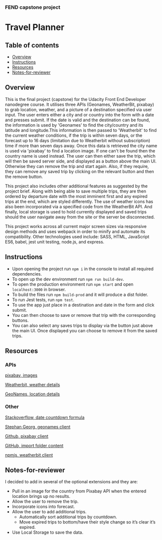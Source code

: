 ### FEND capstone project
# Travel Planner

## Table of contents

* [Overview](#overview)
* [Instructions](#instructions)
* [Resources](#resources)
* [Notes-for-reviewer](#notes-for-reviewer)

## Overview

This is the final project (capstone) for the Udacity Front End Developer nanodegree course. It utilises three APIs (Geonames, WeatherBit, pixabay)
to grab location, weather, and a picture of a destination specified via user input. The user enters either a city and or country into the form with a date and presses submit. If the date is valid and the destination can be found, the information is used by 'Geonames' to find the city/country and its latitude and longitude.This information is then passed to 'Weatherbit' to find the current weather conditions, if the trip is within seven days, or the forecast up to 16 days (limitation due to Weatherbit without subscription) time if more than seven days away. Once this data is retrieved the city name is used via 'pixabay' to find a location image. If one can't be found then the country name is used instead. The user can then either save the trip, which will then be saved server side, and displayed as a button above the main UI. Otherwise they can remove the trip and start again. Also, if they require, they can remove any saved trip by clicking on the relevant button and then the remove button.
 
This project also includes other additional features as suggested by the project brief. Along with being able to save multiple trips, they are then ordered by departure date with the most imminent first and any expired trips at the end, which are styled differently. The use of weather icons has also been incorporated via a specified code from the WeatherBit API. And finally, local storage is used to hold currently displayed and saved trips should the user navigate away from the site or the server be disconnected.
 
This project works across all current major screen sizes via responsive design methods and uses webpack in order to minify and automate its compatibility. Other technologies used include: SASS, HTML, JavaScript ES6, babel, jest unit testing, node.js, and express.

## Instructions

* Upon opening the project run `npm i` in the console to install all required dependencies.
* To open up the dev environment run `npm run build-dev`.
* To open the production environment run `npm start` and open `localhost:3000` in browser.
* To build the files run `npm build-prod` and it will produce a dist folder.
* To run Jest tests, run `npm test`.
* To use the app just place in a destination and date in the form and click submit.
* You can then choose to save or remove that trip with the corresponding buttons.
* You can also select any saves trips to display via the button just above the main UI. Once displayed you can choose to remove it from the saved trips.

## Resources

### APIs

[pixabay, images](https://pixabay.com/)

[Weatherbit, weather details](https://www.weatherbit.io/)

[GeoNames, location details](https://www.geonames.org/)

### Other

[Stackoverflow, date countdown formula](https://stackoverflow.com/questions/2627473/how-to-calculate-the-number-of-days-between-two-dates)

[Stephan Georg, geonames client](https://github.com/StephanGeorg/geocoder-geonames)

[Github, pixabay client](https://github.com/rdev5/node-pixabayclient)

[GitHub, import folder content](https://github.com/gatsbyjs/gatsby/issues/3663)

[npmjs, weatherbit client](https://www.npmjs.com/package/@datafire/weatherbit)

## Notes-for-reviewer

I decided to add in several of the optional extensions and they are:

* Pull in an image for the country from Pixabay API when the entered location brings up no results.
* Allow the user to remove the trip.
* Incorporate icons into forecast.
* Allow the user to add additional trips.
    * Automatically sort additional trips by countdown.
    * Move expired trips to bottom/have their style change so it’s clear it’s expired.
* Use Local Storage to save the data.
